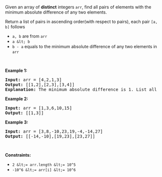 Given an&nbsp;array&nbsp;of __distinct__&nbsp;integers `` arr ``, find all pairs of elements with the minimum absolute difference of any two elements.&nbsp;

Return a list of pairs in ascending order(with respect to pairs), each pair `` [a, b] `` follows

*   `` a, b `` are from `` arr ``
*   `` a &lt; b ``
*   `` b - a ``&nbsp;equals to the minimum absolute difference of any two elements in `` arr ``

&nbsp;

__Example 1:__

<pre>
<strong>Input:</strong> arr = [4,2,1,3]
<strong>Output:</strong> [[1,2],[2,3],[3,4]]
<strong>Explanation: </strong>The minimum absolute difference is 1. List all pairs with difference equal to 1 in ascending order.</pre>

__Example 2:__

<pre>
<strong>Input:</strong> arr = [1,3,6,10,15]
<strong>Output:</strong> [[1,3]]
</pre>

__Example 3:__

<pre>
<strong>Input:</strong> arr = [3,8,-10,23,19,-4,-14,27]
<strong>Output:</strong> [[-14,-10],[19,23],[23,27]]
</pre>

&nbsp;

__Constraints:__

*   `` 2 &lt;= arr.length &lt;= 10^5 ``
*   `` -10^6 &lt;= arr[i] &lt;= 10^6 ``